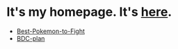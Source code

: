 # It's my homepage. It's [here](https://zhoukekestar.github.io/).
* [Best-Pokemon-to-Fight](https://zhoukekestar.github.io/Best-Pokemon-to-Fight/)
* [BDC-plan](https://zhoukekestar.github.io/BDC/)
